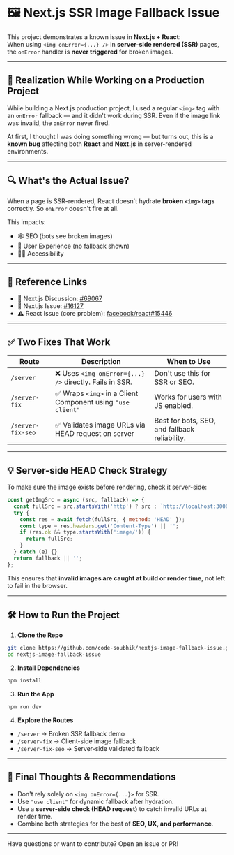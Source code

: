 # 🖼️ Next.js SSR Image Fallback Issue

This project demonstrates a known issue in **Next.js + React**:  
When using `<img onError={...} />` in **server-side rendered (SSR)** pages, the `onError` handler is **never triggered** for broken images.

---

## 🤔 Realization While Working on a Production Project

While building a Next.js production project, I used a regular `<img>` tag with an `onError` fallback — and it didn't work during SSR. Even if the image link was invalid, the `onError` never fired.

At first, I thought I was doing something wrong — but turns out, this is a **known bug** affecting both **React** and **Next.js** in server-rendered environments.

---

## 🔍 What's the Actual Issue?

When a page is SSR-rendered, React doesn't hydrate **broken `<img>` tags** correctly. So `onError` doesn't fire at all.

This impacts:
- 🕸️ SEO (bots see broken images)
- 👀 User Experience (no fallback shown)
- 🧑‍🦯 Accessibility

---

## 🧵 Reference Links

- 📌 Next.js Discussion: [#69067](https://github.com/vercel/next.js/discussions/69067)  
- 🐞 Next.js Issue: [#16127](https://github.com/vercel/next.js/issues/16127)  
- ⚠️ React Issue (core problem): [facebook/react#15446](https://github.com/facebook/react/issues/15446)

---

## ✅ Two Fixes That Work

| Route | Description | When to Use |
|-------|-------------|-------------|
| `/server` | ❌ Uses `<img onError={...} />` directly. Fails in SSR. | Don't use this for SSR or SEO. |
| `/server-fix` | ✅ Wraps `<img>` in a Client Component using `"use client"` | Works for users with JS enabled. |
| `/server-fix-seo` | ✅ Validates image URLs via HEAD request on server | Best for bots, SEO, and fallback reliability. |

---

## 💡 Server-side HEAD Check Strategy

To make sure the image exists before rendering, check it server-side:

```js
const getImgSrc = async (src, fallback) => {
  const fullSrc = src.startsWith('http') ? src : `http://localhost:3000/${src}`;
  try {
    const res = await fetch(fullSrc, { method: 'HEAD' });
    const type = res.headers.get('Content-Type') || '';
    if (res.ok && type.startsWith('image/')) {
      return fullSrc;
    }
  } catch (e) {}
  return fallback || '';
};
```

This ensures that **invalid images are caught at build or render time**, not left to fail in the browser.

---

## 🛠️ How to Run the Project

1. **Clone the Repo**
```bash
git clone https://github.com/code-soubhik/nextjs-image-fallback-issue.git
cd nextjs-image-fallback-issue
```

2. **Install Dependencies**
```bash
npm install
```

3. **Run the App**
```bash
npm run dev
```

4. **Explore the Routes**
- `/server` → Broken SSR fallback demo  
- `/server-fix` → Client-side image fallback  
- `/server-fix-seo` → Server-side validated fallback

---

## 🧠 Final Thoughts & Recommendations

- Don't rely solely on `<img onError={...}>` for SSR.
- Use `"use client"` for dynamic fallback after hydration.
- Use a **server-side check (HEAD request)** to catch invalid URLs at render time.
- Combine both strategies for the best of **SEO, UX, and performance**.

---

Have questions or want to contribute? Open an issue or PR!